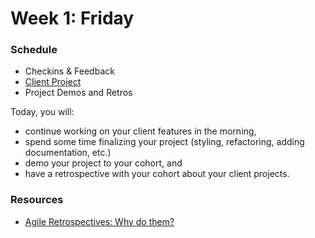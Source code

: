 # Week 1: Friday

### Schedule

- Checkins & Feedback
- [Client Project](../../../../client-project-challenge)
- Project Demos and Retros

Today, you will:
- continue working on your client features in the morning,
- spend some time finalizing your project (styling, refactoring, adding documentation, etc.)
- demo your project to your cohort, and
- have a retrospective with your cohort about your client projects.

### Resources

- [Agile Retrospectives: Why do them?](https://medium.com/@benlinders/agile-retrospectives-why-do-them-2f9ba6a7ae32)
